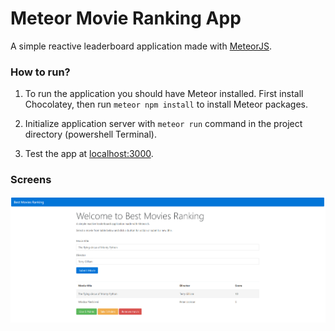 # Meteor Movie Ranking App
A simple reactive leaderboard application made with [MeteorJS](https://www.meteor.com).

### How to run?

1. To run the application you should have Meteor installed. First install Chocolatey, then run ```meteor npm install``` to install Meteor packages.

3. Initialize application server with ```meteor run``` command in the project directory (powershell Terminal).

4. Test the app at [localhost:3000](http://localhost:3000).

### Screens
![Screen](meteor.PNG)
